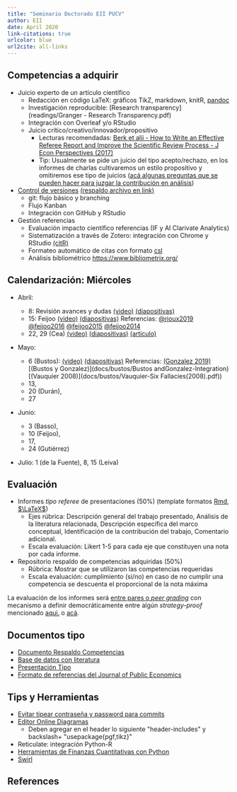 ```yaml
---
title: "Seminario Doctorado EII PUCV"
author: EII
date: April 2020
link-citations: true
urlcolor: blue
url2cite: all-links
---
```


## Competencias a adquirir

- Juicio experto de un artículo científico
  - Redacción en código LaTeX: gráficos TikZ, markdown, knitR, [pandoc](https://opensource.com/article/18/9/pandoc-research-paper)
  - Investigación reproducible: [Research transparency](readings/Granger - Research Transparency.pdf) 
  - Integración con Overleaf y/o RStudio
  - Juicio crítico/creativo/innovador/propositivo
    - Lecturas recomendadas: [Berk et alii - How to Write an Effective Referee Report and Improve the Scientific Review Process - J Econ Perspectives (2017)](https://www.aeaweb.org/articles?id=10.1257/jep.31.1.231)
    - Tip: Usualmente se pide un juicio del tipo acepto/rechazo, en los informes de charlas cultivaremos un estilo propositivo y omitiremos ese tipo de juicios ([acá algunas preguntas que se pueden hacer para juzgar la contribución en análisis](https://are.berkeley.edu/courses/ARE251/2004/assignments/RRGuidelines.pdf))
- [Control de versiones](https://audhalbritter.com/wp-content/uploads/2016/12/Github-%E2%80%93-R-studio-Cheat-Sheet.pdf) [(respaldo archivo en link)](GitHubRstudioConfig.pdf)
  - git: flujo básico y branching
  - Flujo Kanban
  - Integración con GitHub y RStudio
- Gestión referencias
  - Evaluación impacto científico referencias (IF y AI Clarivate Analytics)
  - Sistematización a través de Zotero: integración con Chrome y RStudio [(citR)](https://github.com/crsh/citr)
  - Formateo automático de citas con formato [csl](https://citationstyles.org/)
  - Análisis bibliométrico https://www.bibliometrix.org/

## Calendarización: Miércoles

- Abril: 
  - 8: Revisión avances y dudas [(video)](https://drive.google.com/file/d/136Oh9IJhCsVFfJr7OWj0TDMQPlxZdSgm/view?usp=sharing) 
  [(diapositivas)](Contenidos.Rpres)
  - 15: Feijoo 
  [(video)](https://drive.google.com/file/d/1KTzkmNs9iE64mKYB-XY_pkobUvzWMWWY/view?usp=sharing)
  [(diapositivas)](docs/feijoo/Seminario_Teo_Econ_July18_Feijoo_PUCV.pptx)
  Referencias: [@rioux2019] [@feijoo2016] [@feijoo2015] [@feijoo2014]
  - 22, 29 (Cea)
  [(video)](https://drive.google.com/file/d/1V6Ve-F5cdhVWcFVdfpErLfxJiqjf9wEd/view?usp=sharing)
  [(diapositivas)](docs/cea/Presentation.pdf)
  [(artículo)](docs/cea/20200429CeaMarinovic.pdf)

- Mayo: 
  - 6 (Bustos): 
  [(video)](https://drive.google.com/file/d/1d3g0JdRm9GSnqhdyz2RMExQTzKjJfZpZ/view?usp=sharing)
  [(diapositivas)](docs/bustos/SeminarioInvestigacionEntidadesProcesosNegocio.pdf)
  Referencias:
  [(Gonzalez 2019)](docs/bustos/González-Thesis(2019))
  [(Bustos y Gonzalez)](docs/bustos/Bustos andGonzalez-Integration)
  [(Vauquier 2008)](docs/bustos/Vauquier-Six Fallacies(2008).pdf))
  - 13, 
  - 20 (Durán), 
  - 27

- Junio: 
  - 3 (Basso), 
  - 10 (Feijoo), 
  - 17, 
  - 24 (Gutiérrez)

- Julio: 1 (de la Fuente), 8, 15 (Leiva)

## Evaluación 

- Informes _tipo referee_ de presentaciones (50%) (template formatos [Rmd](templates/Informe.Rmd), [$\LaTeX$](templates/Informe.tex))
  - Ejes rúbrica: Descripción general del trabajo presentado, Análisis de la literatura relacionada, Descripción específica del marco conceptual, Identificación de la contribución del trabajo, Comentario adicional.
  - Escala evaluación: Likert 1-5 para cada eje que constituyen una nota por cada informe.
- Repositorio respaldo de competencias adquiridas (50%)
  - Rúbrica: Mostrar que se utilizaron las competencias requeridas
  - Escala evaluación: cumplimiento (si/no) en caso de no cumplir una competencia se descuenta el proporcional de la nota máxima

La evaluación de los informes será [entre pares o _peer grading_](https://www.cs.cornell.edu/people/tj/publications/raman_joachims_14a.pdf) con mecanismo a definir democráticamente entre algún _strategy-proof_ mencionado [aqui.](https://arxiv.org/pdf/1604.03632.pdf) o [acá](https://arxiv.org/abs/1807.11657).

## Documentos tipo

- [Documento Respaldo Competencias](templates/Document.Rmd)
- [Base de datos con literatura](templates/biblio.bib)
- [Presentación Tipo](templates/Presentation.Rmd)
- [Formato de referencias del Journal of Public Economics](templates/journal-of-public-economics.csl)

## Tips y Herramientas

- [Evitar tipear contraseña y password para commits](https://bren.zendesk.com/hc/en-us/articles/360015826731-How-to-connect-RStudio-Cloud-with-Github)
- [Editor Online Diagramas](https://www.mathcha.io/)
  - Deben agregar en el header lo siguiente "header-includes" y backslash+ "usepackage{pgf,tikz}"
- Reticulate: integración Python-R  
- [Herramientas de Finanzas Cuantitativas con Python](https://www.quantopian.com/lectures)
- [Swirl](https://swirlstats.com/instructors.html)

## References

[@rioux2019]: https://www.sciencedirect.com/science/article/pii/S0140988319300052?via%3Dihub
[@feijoo2016]: https://www.sciencedirect.com/science/article/pii/S0360544216309070?via%3Dihub
[@feijoo2015]: https://www.sciencedirect.com/science/article/pii/S036054421500866X?via%3Dihub
[@feijoo2014]: https://www.sciencedirect.com/science/article/pii/S0306261914000385?via%3Dihub